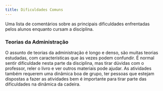 ```yaml
---
title: Dificuldades Comuns
---
```


Uma lista de comentários sobre as principais dificuldades enfrentadas pelos alunos enquanto cursam a disciplina.

### Teorias da Administração

O assunto de teorias da administração é longo e denso, são muitas teorias estudadas, com características que às vezes podem confundir. É normal sentir dificuldade nesta parte da disciplina, mas tirar dúvidas com o professor, reler o livro e ver outros materiais pode ajudar. As atividades também requerem uma dinâmica boa de grupo, ter pessoas que estejam dispostas a fazer as atividades bem é importante para tirar parte das dificuldades na dinâmica da cadeira.
